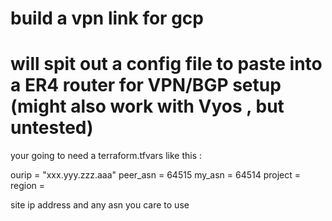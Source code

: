 # build a vpn link for gcp 
# will spit out a config file to paste into a ER4 router for VPN/BGP setup (might also work with Vyos , but untested)
your going to need a terraform.tfvars like this :

ourip = "xxx.yyy.zzz.aaa"
peer_asn = 64515
my_asn = 64514
project =
region =


site ip address
and any asn you care to use 